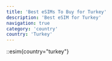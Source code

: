 ```yaml
---
title: 'Best eSIMs To Buy for Turkey'
description: 'Best eSIM for Turkey'
navigation: true
category: 'country'
country: 'Turkey'
---
```


::esim{country="turkey"}
